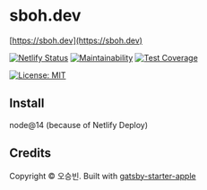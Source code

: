 # sboh.dev

[https://sboh.dev](https://sboh.dev)

[![Netlify Status](https://api.netlify.com/api/v1/badges/56e62a7e-9007-4251-9729-8060fd401dc0/deploy-status)](https://app.netlify.com/sites/blog-sboh/deploys)
[![Maintainability](https://api.codeclimate.com/v1/badges/9b9d3f6a729a12e26d36/maintainability)](https://codeclimate.com/github/sboh1214/sboh.dev/maintainability)
[![Test Coverage](https://api.codeclimate.com/v1/badges/9b9d3f6a729a12e26d36/test_coverage)](https://codeclimate.com/github/sboh1214/sboh.dev/test_coverage)

[![License: MIT](https://img.shields.io/badge/License-MIT-yellow.svg)](https://opensource.org/licenses/MIT)

## Install

node@14 (because of Netlify Deploy)

## Credits

Copyright © 오승빈. Built with [gatsby-starter-apple](https://github.com/sungik-choi/gatsby-starter-apple)

